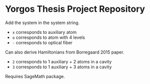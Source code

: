 # Yorgos Thesis Project Repository

Add the system in the system string.

- `x` corresponds to auxiliary atom
- `o` corresponds to atom with 4 levels
- `-` corresponds to optical fiber

Can also derive Hamiltonians from Borregaard 2015 paper.
- `2` corresponds to 1 auxiliary + 2 atoms in a cavity
- `3` corresponds to 1 auxiliary + 3 atoms in a cavity

Requires SageMath package.